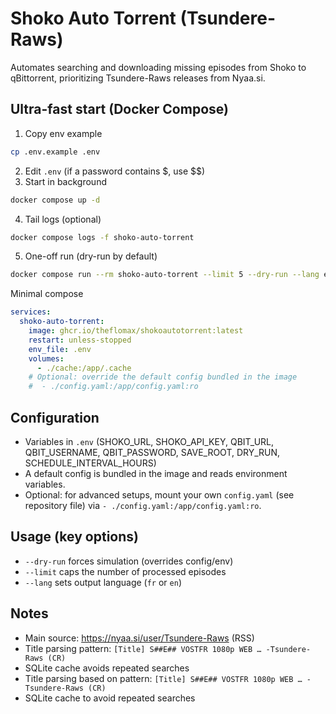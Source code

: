# Shoko Auto Torrent (Tsundere-Raws)

Automates searching and downloading missing episodes from Shoko to qBittorrent, prioritizing Tsundere-Raws releases from Nyaa.si.

## Ultra-fast start (Docker Compose)
1) Copy env example
```bash
cp .env.example .env
```
2) Edit `.env` (if a password contains $, use $$)
3) Start in background
```bash
docker compose up -d
```
4) Tail logs (optional)
```bash
docker compose logs -f shoko-auto-torrent
```
5) One-off run (dry-run by default)
```bash
docker compose run --rm shoko-auto-torrent --limit 5 --dry-run --lang en
```

Minimal compose
```yaml
services:
  shoko-auto-torrent:
    image: ghcr.io/theflomax/shokoautotorrent:latest
    restart: unless-stopped
    env_file: .env
    volumes:
      - ./cache:/app/.cache
    # Optional: override the default config bundled in the image
    #  - ./config.yaml:/app/config.yaml:ro
```

## Configuration
- Variables in `.env` (SHOKO_URL, SHOKO_API_KEY, QBIT_URL, QBIT_USERNAME, QBIT_PASSWORD, SAVE_ROOT, DRY_RUN, SCHEDULE_INTERVAL_HOURS)
- A default config is bundled in the image and reads environment variables.
- Optional: for advanced setups, mount your own `config.yaml` (see repository file) via `- ./config.yaml:/app/config.yaml:ro`.

## Usage (key options)
- `--dry-run` forces simulation (overrides config/env)
- `--limit` caps the number of processed episodes
- `--lang` sets output language (`fr` or `en`)

## Notes
- Main source: https://nyaa.si/user/Tsundere-Raws (RSS)
- Title parsing pattern: `[Title] S##E## VOSTFR 1080p WEB … -Tsundere-Raws (CR)`
- SQLite cache avoids repeated searches
- Title parsing based on pattern: `[Title] S##E## VOSTFR 1080p WEB … -Tsundere-Raws (CR)`
- SQLite cache to avoid repeated searches
